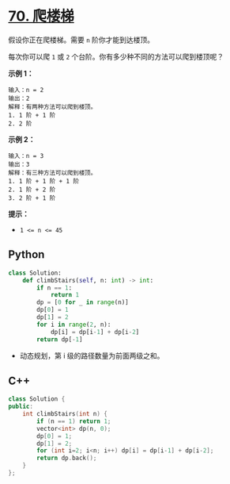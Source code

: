 # [70. 爬楼梯](https://leetcode.cn/problems/climbing-stairs/)

假设你正在爬楼梯。需要 `n` 阶你才能到达楼顶。

每次你可以爬 `1` 或 `2` 个台阶。你有多少种不同的方法可以爬到楼顶呢？

**示例 1：**

```
输入：n = 2
输出：2
解释：有两种方法可以爬到楼顶。
1. 1 阶 + 1 阶
2. 2 阶
```

**示例 2：**

```
输入：n = 3
输出：3
解释：有三种方法可以爬到楼顶。
1. 1 阶 + 1 阶 + 1 阶
2. 1 阶 + 2 阶
3. 2 阶 + 1 阶
```

**提示：**

- `1 <= n <= 45`



## Python

```python
class Solution:
    def climbStairs(self, n: int) -> int:
        if n == 1:
            return 1
        dp = [0 for _ in range(n)]
        dp[0] = 1
        dp[1] = 2
        for i in range(2, n):
            dp[i] = dp[i-1] + dp[i-2]
        return dp[-1]
```

- 动态规划，第 i 级的路径数量为前面两级之和。

## C++

```cpp
class Solution {
public:
    int climbStairs(int n) {
        if (n == 1) return 1;
        vector<int> dp(n, 0);
        dp[0] = 1;
        dp[1] = 2;
        for (int i=2; i<n; i++) dp[i] = dp[i-1] + dp[i-2];
        return dp.back();
    }
};
```

